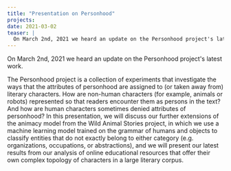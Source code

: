 ```yaml
---
title: "Presentation on Personhood"
projects:
date: 2021-03-02
teaser: |
  On March 2nd, 2021 we heard an update on the Personhood project's latest work.
---
```


On March 2nd, 2021 we heard an update on the Personhood project's latest work.

The Personhood project is a collection of experiments that investigate the ways that the attributes of personhood are assigned to (or taken away from) literary characters. How are non-human characters (for example, animals or robots) represented so that readers encounter them as persons in the text? And how are human characters sometimes denied attributes of personhood? In this presentation, we will discuss our further extensions of the animacy model from the Wild Animal Stories project, in which we use a machine learning model trained on the grammar of humans and objects to classify entities that do not exactly belong to either category (e.g. organizations, occupations, or abstractions), and we will present our latest results from our analysis of online educational resources that offer their own complex topology of characters in a large literary corpus.